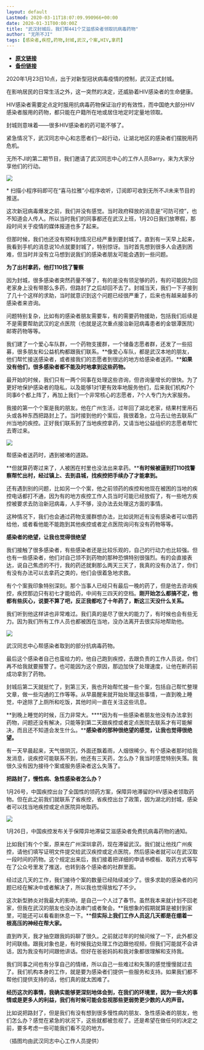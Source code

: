 ```yaml
---
layout: default
Lastmod: 2020-03-11T18:07:09.990966+00:00
date: 2020-01-31T00:00:00Z
title: "武汉封城后，我们帮441个艾滋感染者领取抗病毒药物"
author: "无所不JI"
tags: [感染者,疾控,药物,封城,武汉,个案,HIV,拿药]
---
```


* [**原文链接**](https://mp.weixin.qq.com/s/c4iuhlIsqPrpmjeRZxJaIA)
* [**备份链接**](https://archive.li/wip/T7I0e)


2020年1月23日10点，出于对新型冠状病毒疫情的控制，武汉正式封城。

在影响居民的日常生活之外，这一突然的决定，还威胁着HIV感染者的生命健康。

HIV感染者需要定点定时服用抗病毒药物保证治疗的有效性，而中国绝大部分HIV感染者服用的药物，都只能在户籍所在地或居住地定时定量地领取。

封城则意味着——很多HIV感染者的药可能不够了。

紧急情况下，武汉同志中心和志愿者们一起行动，让湖北地区的感染者们摆脱用药危机。

无所不JI的第二期节目，我们邀请了武汉同志中心的工作人员Barry，来为大家分享他们的行动。

![](/images/post/ab5b7a8fa118fbb3069f711aa5971fdc.jpg)

\* 扫描小程序码即可在“喜马拉雅”小程序收听，订阅即可收到无所不JI未来节目的推送。

这次新冠病毒爆发之前，我们并没有感觉。当时政府释放的消息是“可防可控”，也不知道会人传人。所以当时我们的同事都还在武汉上班，1月20日我们放寒假，那段时间关于疫情的媒体报道也多了起来。

但那时候，我们也还没有预料到情况已经严重到要封城了。直到有一天早上起来，我看到手机的消息说10点就要封城了，特别惊讶。当时首先想到很多人会遇到困难，但当时并没有立马想到说我们的感染者朋友可能会遇到一些问题。

**为了出村拿药，他打110找了警察**

因为封城，很多感染者突然药量不够了，有的是没有领足够的药，有的可能因为回老家身上没有带那么多药，但路封了之后却回不去了。封城当天，我们一下子接到了几十个这样的求助，当时就意识到这个问题已经很严重了，后来也有越来越多的感染者来咨询。

问题特别复杂，比如有的感染者朋友需要车，有的需要药物援助，包括我们后续是不是需要帮助武汉的定点医院（也就是这次重点接治新冠病毒患者的金银潭医院）邮寄药物等等。

我们建了一个爱心车队群，一个药物支援群，一个储备志愿者群，还发了一些招募，很多朋友和公益机构都跟我们联系。**像爱心车队，都是武汉本地的朋友，他们帮忙接送感染者，或者接我们的志愿者到很远的地方给感染者送药。****如果没有他们，很多感染者都不能及时地拿到这些药物。**

最开始的时候，我们只有一两个同事在处理这些咨询，但咨询量增长的很快。为了更好地保护感染者的隐私，以及能够1对1更有效率地服务他们，后来我们机构7个同事6个都上阵了，再加上我们一个非常核心的志愿者，7个人专门为大家服务。

我接的第一个个案是我的朋友。他在广州生活，过年回了湖北老家，结果村里用石头或各种东西把路封上了。当时接到他的个案后，我很着急，立马去让他去联系广州当地的疾控。正好我们联系到了当地疾控拿药，又请当地公益组织的志愿者帮忙去寄过来。

![](/images/post/a059484280cfc384994e9fdc181b3aa5.jpg)

帮感染者送药时，遇到被堵的道路。

**但就算药寄过来了，人被困在村里也没法出来拿药。****有时候被逼到打110找警察帮忙出村，经过镇上、去到县城，找疾控把手续办了才能拿到。**

还有遇到别的问题，比如另一个个案，他之前领药的疾控和他现在被困的当地的疾控电话都打不通，因为有的地方疾控工作人员当时可能已经放假了，有一些地方疾控被要求去防治新冠病毒，人手不够，没办法去处理这方面的事情。

这种情况下，我们也会通过药物支援群想办法，比如说附近有没有感染者可以借药给他，或者看他能不能跑到其他疾控或者定点医院询问有没有药物等等。

**感染者的绝望，让我也觉得很绝望**

我们接触了很多感染者，有些感染者还是比较乐观的，自己的行动力也比较强。但也有一些感染者，他们对自己领不到药物的那种恐惧特别很强烈。有的会直接表达，说自己焦虑的不行，我的药还就剩那么两天三天了，我真的没有办法了，你们有没有办法可以去拿药之类的，他们会很着急地求救。

有个个案我印象特别深刻。那个当事人已经只有最后一晚的药了，但是他去咨询疾控，疾控那边只有初七才能给药，中间有三四天的空档。**刚开始怎么都搞不定，他都有些灰心，说要不算了吧，反正我都吃了十年药了，断这三天没什么关系。**

我们听到他这样讲也非常难过。我们真的是尽了很大的能力了，有时候也会有些无力。因为我们所有工作人员也都被困在当地，没办法离开去很实际地帮助他。

![](/images/post/35f7c2835f08b2b05dd7186dfc3dd657.jpg)

武汉同志中心帮感染者取到的部分抗病毒药物。

最后这个感染者自己也蛮给力的，他自己跑到疾控，去跟负责的工作人员说，你们再不给我就要报警了。也可能因为这个原因，那边加快了处理速度，让他在断药前成功拿到了药物。

封城后第二天就挺忙了，到第三天，我也开始帮忙接一些个案，包括自己帮忙整理文章，做一些沟通的工作等等。从早晨醒来就开始处理这些事情，一直到晚上睡觉，中途除了上厕所和吃饭，其他时间一直在关注这些讯息。

**到晚上睡觉的时候，压力非常大。****因为有一些感染者朋友他没有办法拿到药物，问题还没有解决，只能等到第二天跟疾控或者定点医院去联系才有可能解决，而且还不知道会发生什么。****感染者的那种很绝望的感觉，让我也觉得很绝望。**

有一天早晨起来，天气很阴沉，外面还飘着雨，人烟很稀少。有个感染者那时给我发消息，说疾控可能联系不到，他还有三天药，怎么办？我当时感觉特别失落。我很久没有因为接待个案或服务感染者这么失落了。

**把路封了，慢性病、急性感染者怎么办？**

1月26号，中国疾控出台了全国性的领药方案，保障异地滞留的HIV感染者领取药物。但在此之前我们就联系了省疾控，省疾控出台了政策，因为湖北的封城，感染者可以找当地疾控或定点医院异地取药。

![](/images/post/d1a63e3d027d322f4f9102f8655b2a5e.jpg)

1月26日，中国疾控发布关于保障异地滞留艾滋感染者免费抗病毒药物的通知。

比如我们有个个案，原来在广州深圳拿药，现在滞留武汉。我们就让他找广州疾控，请他们填写证明文件提交给武汉疾控或定点医院，然后感染者就可以在武汉取一段时间的药物。这个规定出来后，我们接着把详细的申请书模板、取药方式等写在了公众号里发了推送，也转到各个感染者的社群里面。

经过这几天的工作，我们接待个案的数量已经陆续减少了。很多求助的感染者的问题已经在解决中或者解决了，所以我也觉得放松了不少。

这次新型肺炎对我最大的影响，是自己一个人过了春节。虽然我本来就计划不回老家，但我在武汉的朋友也没办法串门或者聚会。**我想象的假期就算是被封到家里，可能还可以看看剧休息一下。****但实际上我们工作人员这几天都是在绷着一根高压的神经在帮大家。**

直到昨天，我才抽空跟我妈妈聊了很久。之前就过年的时候问候了一下，此外都没时间联络。跟我对象也是，有时候我边处理工作边跟他视频，但我们可能就不会讲话，因为我没有时间跟他讲话。但好在爸爸妈妈和我对象都很理解和支持我。

我们同事之间也有分享自己的情绪，所以自己一些难过和失落的感觉慢慢就过去了。我们机构本身的工作，就是要为感染者们提供一些服务和支持。如果我们都不帮他们提供支持的话，他们真的就太困难了。

**经历这次的事情，我确实能够更深刻地体会到，在我们的环境里，因为一些大的事情或是更多人的利益，我们有时候可能会忽视那些更弱势更少数的人的声音。**

比如说把路封了，但是我们有没有想到很多慢性病的朋友、急性感染者的朋友，他们怎么办？感觉在紧急的状况下，这些就都被忽视了。还是希望在做任何的决定之前，要多考虑一些可能我们看不见的地方。

（插图均由武汉同志中心工作人员提供）

